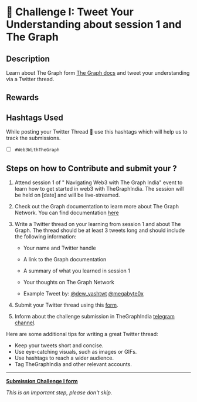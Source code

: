 # 🌱 Challenge I: Tweet Your Understanding about session 1 and The Graph 

## Description

Learn about The Graph form [The Graph docs](https://thegraph.com/docs/en/) and tweet your understanding via a Twitter thread. 

## Rewards

<!-- Participant that complete devote themself to learn  -->

## Hashtags Used

While posting your Twitter Thread 🧵 use this hashtags which will help us to track the submissions.

- [ ] `#Web3WithTheGraph`

## Steps on how to Contribute and submit your ?


1. Attend session 1 of " Navigating Web3 with The Graph India" event to learn how to get started in web3 with TheGraphIndia. The session will be held on [date] and will be live-streamed.

2. Check out the Graph documentation to learn more about The Graph Network. You can find documentation [here](https://thegraph.com/docs/en/about/)

3. Write a Twitter thread on your learning from session 1 and about The Graph. The thread should be at least 3 tweets long and should include the following information:

    * Your name and Twitter handle
    * A link to the Graph documentation
    * A summary of what you learned in session 1
    * Your thoughts on The Graph Network

    * Example Tweet by: 
        [@dew_yashtwt](https://twitter.com/dew_yashtwt/status/1693996457081344360?s=20)
        [@megabyte0x](https://twitter.com/megabyte0x/status/1689630196427812864?s=20)


4. Submit your Twitter thread using this [form]().

5. Inform about the challenge submission in TheGraphIndia [telegram channel](https://t.co/2k61q3yf9W).

Here are some additional tips for writing a great Twitter thread:

* Keep your tweets short and concise.
* Use eye-catching visuals, such as images or GIFs.
* Use hashtags to reach a wider audience.
* Tag TheGraphIndia and other relevant accounts.




-------

[**Submission Challenge I form**]()

*This is an Important step, please don't skip.*